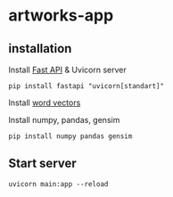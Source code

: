 # artworks-app

## installation

Install [Fast API](https://fastapi.tiangolo.com/) & Uvicorn server

`pip install fastapi "uvicorn[standart]"`

Install [word vectors](https://www.kaggle.com/datasets/leadbest/googlenewsvectorsnegative300/code)

Install numpy, pandas, gensim

`pip install numpy pandas gensim`

## Start server

`uvicorn main:app --reload`